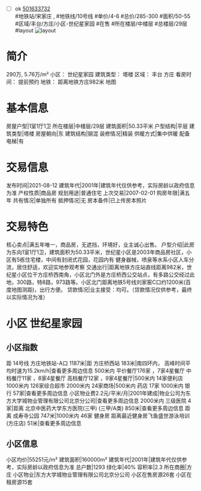 - [ ] ok [501633732](https://bj.5i5j.com/ershoufang/501633732.html)  
 #地铁站/宋家庄 ,  #地铁线/10号线
#单价/4-6 #总价/285-300 #面积/50-55   #区域/丰台/方庄/小区-世纪星家园 #在售 #所在楼层/中楼层 #总楼层/29层 #layout 
![layout](http://image2a.5i5j.com/bdir/layout/a2b8c5447e25406f94fd05e178eb2ec6.jpg_P5.jpg) 
# 简介 
 290万,  5.76万/m² 
小区： 世纪星家园
建筑类型： 塔楼
区域： 丰台 方庄
看房时间： 提前预约
地铁： 距离地铁方庄982米 地图
# 基本信息 
 房屋户型|1室1厅1卫
所在楼层|中楼层/29层
建筑面积|50.33平米
户型结构|平层
建筑类型|塔楼
房屋朝向|东
建筑结构|钢混
装修情况|精装
供暖方式|集中供暖
配备电梯|有
# 交易信息 
 发布时间|2021-08-12
建筑年代|2001年|建筑年代仅供参考，实际房龄以政府信息为准
产权性质|商品房
规划用途|普通住宅
上次交易|2007-02-01
购房年限|满五年
共有情况|单独所有
抵押情况|无
房本备件|已上传房本照片
# 交易特色 
 核心卖点|满五年唯一，商品房，无遮挡，环境好，业主诚心出售。
户型介绍|此房为东向1室1厅1卫，建筑面积为50.33平米，世纪星小区是2003年商品房社区，小区有5栋住宅楼，中间有封闭式花园，花园内有
健身器械，喷泉等水系小区人车分流，居住舒适，欢迎实地参观考察
交通出行|距离地铁方庄站直线距离982米，世纪星小区位干方庄桥西南角，小区北门外是方庄桥西公交站点，有多路公交经过此
地，300路，特8路，973路等。小区北门距离地铁5号线刘家窑C口约1200米(百度地图测距)，出行方便。
贷款情况|业主接受：均可。（贷款情况仅供参考，最终以实际情况为准）
# 小区 世纪星家园
## 小区指数 
 距 14号线 方庄地铁站-A口 1187米|距 方庄桥西站 183米|南四环内， 高峰时间平均时速为15.2km/h|查看更多周边信息
500米内 平价餐厅176家 ，7家4星餐厅
中档餐厅11家 ，8家4星餐厅
高档餐厅12家 ，9家4星餐厅|500米内 14家便利店
1000米内 126家综合超市
2000米内 24家商场|500米内 药店 17家
1000米内 银行 57家|查看更多周边信息
小区物业费2.2元/平米/月|2001年建成|物业公司为东方大学城物业管理有限公司北京分公司|查看更多周边信息
2000米内 三级医院 4家|距离 北京中医药大学东方医院(三甲) (三甲/A类) 850米|查看更多周边信息
距离 成寿寺公园 747米|1000米内 46家 健身房
距离最近健身房飞鱼盛世游泳培训(方庄店) 51米|查看更多周边信息
## 小区信息 
 小区均价|55251元/m²
建筑面积|160000m²
建筑年代|2001年|建筑年代仅供参考，实际房龄以政府信息为准
总户数|1293
绿化率|40%
容积率|2.3
所在商圈|方庄
小区物业|东方大学城物业管理有限公司北京分公司
小区在售房源26套
小区在租房源15套

